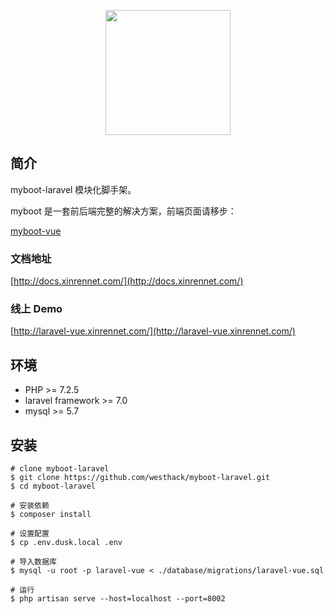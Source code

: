 <p align="center">
  <a href="http://docs.xinrennet.com/">
    <img width="200" src="http://game.cdn.limaopu.com/myboot-logo.png">
  </a>
</p>

## 简介

myboot-laravel 模块化脚手架。

myboot 是一套前后端完整的解决方案，前端页面请移步：

[myboot-vue ](https://github.com/westhack/myboot-vue)

### 文档地址

[http://docs.xinrennet.com/](http://docs.xinrennet.com/)

### 线上 Demo

[http://laravel-vue.xinrennet.com/](http://laravel-vue.xinrennet.com/)

## 环境

- PHP >= 7.2.5
- laravel framework >= 7.0
- mysql >= 5.7

## 安装

```
# clone myboot-laravel
$ git clone https://github.com/westhack/myboot-laravel.git
$ cd myboot-laravel

# 安装依赖
$ composer install

# 设置配置
$ cp .env.dusk.local .env

# 导入数据库
$ mysql -u root -p laravel-vue < ./database/migrations/laravel-vue.sql

# 运行
$ php artisan serve --host=localhost --port=8002
```


